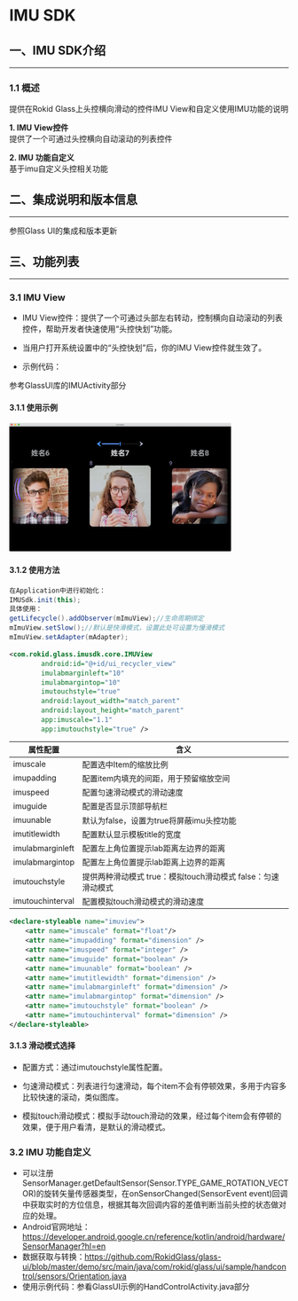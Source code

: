 # IMU SDK



## 一、IMU SDK介绍
---
### 1.1 概述
提供在Rokid Glass上头控横向滑动的控件IMU View和自定义使用IMU功能的说明  

**1. IMU View控件**   
提供了一个可通过头控横向自动滚动的列表控件

**2. IMU 功能自定义**   
基于imu自定义头控相关功能

## 二、集成说明和版本信息
---
参照Glass UI的集成和版本更新



## 三、功能列表
---

### 3.1 IMU View

* IMU View控件：提供了一个可通过头部左右转动，控制横向自动滚动的列表控件，帮助开发者快速使用“头控快划”功能。

* 当用户打开系统设置中的“头控快划”后，你的IMU View控件就生效了。

* 示例代码：

参考GlassUI库的IMUActivity部分

#### 3.1.1 使用示例

<img width="400" src="images/imuview_simple.png">

#### 3.1.2 使用方法



```java
在Application中进行初始化：
IMUSdk.init(this);
具体使用：
getLifecycle().addObserver(mImuView);//生命周期绑定
mImuView.setSlow();//默认是快滑模式，设置此处可设置为慢滑模式
mImuView.setAdapter(mAdapter);
```

``` xml
<com.rokid.glass.imusdk.core.IMUView
        android:id="@+id/ui_recycler_view"
        imulabmarginleft="10"
        imulabmargintop="10"
        imutouchstyle="true"
        android:layout_width="match_parent"
        android:layout_height="match_parent"
        app:imuscale="1.1"
        app:imutouchstyle="true" />

```

|属性配置|含义|
|---|---|
|imuscale|配置选中Item的缩放比例|
|imupadding|配置item内填充的间距，用于预留缩放空间|
|imuspeed|配置匀速滑动模式的滑动速度|
|imuguide|配置是否显示顶部导航栏|
|imuunable|默认为false，设置为true将屏蔽imu头控功能|
|imutitlewidth|配置默认显示模板title的宽度|
|imulabmarginleft|配置左上角位置提示lab距离左边界的距离|
|imulabmargintop|配置左上角位置提示lab距离上边界的距离|
|imutouchstyle|提供两种滑动模式  true：模拟touch滑动模式 false：匀速滑动模式|
|imutouchinterval|配置模拟touch滑动模式的滑动速度|

```xml
<declare-styleable name="imuview">
    <attr name="imuscale" format="float"/>
    <attr name="imupadding" format="dimension" />
    <attr name="imuspeed" format="integer" />
    <attr name="imuguide" format="boolean" />
    <attr name="imuunable" format="boolean" />
    <attr name="imutitlewidth" format="dimension" />
    <attr name="imulabmarginleft" format="dimension" />
    <attr name="imulabmargintop" format="dimension" />
    <attr name="imutouchstyle" format="boolean" />
    <attr name="imutouchinterval" format="dimension" />
</declare-styleable>
```

#### 3.1.3 滑动模式选择

* 配置方式：通过imutouchstyle属性配置。

* 匀速滑动模式：列表进行匀速滑动，每个item不会有停顿效果，多用于内容多比较快速的滚动，类似图库。

* 模拟touch滑动模式：模拟手动touch滑动的效果，经过每个item会有停顿的效果，便于用户看清，是默认的滑动模式。

  

### 3.2 IMU 功能自定义

* 可以注册SensorManager.getDefaultSensor(Sensor.TYPE_GAME_ROTATION_VECTOR)的旋转矢量传感器类型，在onSensorChanged(SensorEvent event)回调中获取实时的方位信息，根据其每次回调内容的差值判断当前头控的状态做对应的处理。
* Android官网地址：https://developer.android.google.cn/reference/kotlin/android/hardware/SensorManager?hl=en
* 数据获取与转换：https://github.com/RokidGlass/glass-ui/blob/master/demo/src/main/java/com/rokid/glass/ui/sample/handcontrol/sensors/Orientation.java
* 使用示例代码：参看GlassUI示例的HandControlActivity.java部分